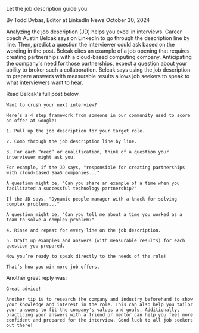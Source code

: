 Let the job description guide you

By Todd Dybas, Editor at LinkedIn News
October 30, 2024

Analyzing the job description (JD) helps you excel in interviews. Career coach Austin Belcak says on LinkedIn to go through the description line by line. Then, predict a question the interviewer could ask based on the wording in the post. Belcak cites an example of a job opening that requires creating partnerships with a cloud-based computing company. Anticipating the company's need for those partnerships, expect a question about your ability to broker such a collaboration. Belcak says using the job description to prepare answers with measurable results allows job seekers to speak to what interviewers want to hear.

Read Belcak's full post below.
```
Want to crush your next interview?

Here’s a 4 step framework from someone in our community used to score an offer at Google:

1. Pull up the job description for your target role.

2. Comb through the job description line by line.

3. For each “need” or qualification, think of a question your interviewer might ask you.

For example, if the JD says, "responsible for creating partnerships with cloud-based SaaS companies..."

A question might be, "Can you share an example of a time when you facilitated a successful technology partnership?"

If the JD says, "Dynamic people manager with a knack for solving complex problems..."

A question might be, "Can you tell me about a time you worked as a team to solve a complex problem?"

4. Rinse and repeat for every line on the job description.

5. Draft up examples and answers (with measurable results) for each question you prepared.

Now you’re ready to speak directly to the needs of the role!

That’s how you win more job offers.
```

Another great reply was:

```
Great advice!

Another tip is to research the company and industry beforehand to show your knowledge and interest in the role. This can also help you tailor your answers to fit the company's values and goals. Additionally, practicing your answers with a friend or mentor can help you feel more confident and prepared for the interview. Good luck to all job seekers out there!
```

